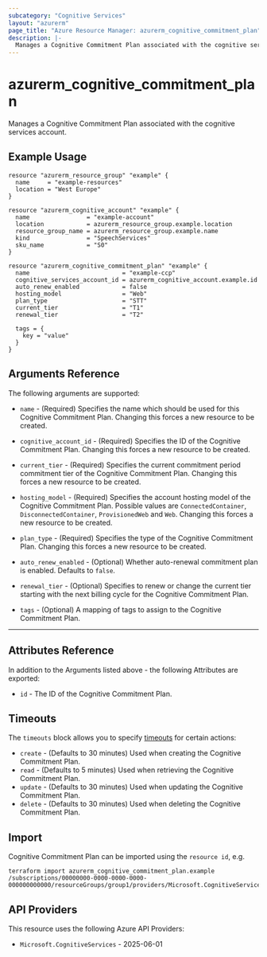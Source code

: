 ```yaml
---
subcategory: "Cognitive Services"
layout: "azurerm"
page_title: "Azure Resource Manager: azurerm_cognitive_commitment_plan"
description: |-
  Manages a Cognitive Commitment Plan associated with the cognitive services account.
---
```


# azurerm_cognitive_commitment_plan

Manages a Cognitive Commitment Plan associated with the cognitive services account.

## Example Usage

```hcl
resource "azurerm_resource_group" "example" {
  name     = "example-resources"
  location = "West Europe"
}

resource "azurerm_cognitive_account" "example" {
  name                = "example-account"
  location            = azurerm_resource_group.example.location
  resource_group_name = azurerm_resource_group.example.name
  kind                = "SpeechServices"
  sku_name            = "S0"
}

resource "azurerm_cognitive_commitment_plan" "example" {
  name                          = "example-ccp"
  cognitive_services_account_id = azurerm_cognitive_account.example.id
  auto_renew_enabled            = false
  hosting_model                 = "Web"
  plan_type                     = "STT"
  current_tier                  = "T1"
  renewal_tier                  = "T2"

  tags = {
    key = "value"
  }
}
```

## Arguments Reference

The following arguments are supported:

* `name` - (Required) Specifies the name which should be used for this Cognitive Commitment Plan. Changing this forces a new resource to be created.

* `cognitive_account_id` - (Required) Specifies the ID of the Cognitive Commitment Plan. Changing this forces a new resource to be created.

* `current_tier` - (Required) Specifies the current commitment period commitment tier of the Cognitive Commitment Plan. Changing this forces a new resource to be created.

* `hosting_model` - (Required) Specifies the account hosting model of the Cognitive Commitment Plan. Possible values are `ConnectedContainer`, `DisconnectedContainer`, `ProvisionedWeb` and `Web`. Changing this forces a new resource to be created.

* `plan_type` - (Required) Specifies the type of the Cognitive Commitment Plan. Changing this forces a new resource to be created.

* `auto_renew_enabled` - (Optional) Whether auto-renewal commitment plan is enabled. Defaults to `false`.

* `renewal_tier` - (Optional) Specifies to renew or change the current tier starting with the next billing cycle for the Cognitive Commitment Plan.

* `tags` - (Optional) A mapping of tags to assign to the Cognitive Commitment Plan.

---

## Attributes Reference

In addition to the Arguments listed above - the following Attributes are exported:

* `id` - The ID of the Cognitive Commitment Plan.

## Timeouts

The `timeouts` block allows you to specify [timeouts](https://www.terraform.io/docs/configuration/resources.html#timeouts) for certain actions:

* `create` - (Defaults to 30 minutes) Used when creating the Cognitive Commitment Plan.
* `read` - (Defaults to 5 minutes) Used when retrieving the Cognitive Commitment Plan.
* `update` - (Defaults to 30 minutes) Used when updating the Cognitive Commitment Plan.
* `delete` - (Defaults to 30 minutes) Used when deleting the Cognitive Commitment Plan.

## Import

Cognitive Commitment Plan can be imported using the `resource id`, e.g.

```shell
terraform import azurerm_cognitive_commitment_plan.example /subscriptions/00000000-0000-0000-0000-000000000000/resourceGroups/group1/providers/Microsoft.CognitiveServices/accounts/account1/commitmentPlans/plan1
```

## API Providers
<!-- This section is generated, changes will be overwritten -->
This resource uses the following Azure API Providers:

* `Microsoft.CognitiveServices` - 2025-06-01
